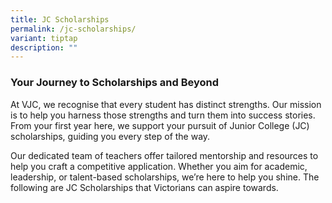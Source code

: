 ```yaml
---
title: JC Scholarships
permalink: /jc-scholarships/
variant: tiptap
description: ""
---
```

<h3><strong>Your Journey to Scholarships and Beyond</strong></h3>
<p>At VJC, we recognise that every student has distinct strengths. Our mission
is to help you harness those strengths and turn them into success stories.
From your first year here, we support your pursuit of Junior College (JC)
scholarships, guiding you every step of the way.</p>
<p>Our dedicated team of teachers offer tailored mentorship and resources
to help you craft a competitive application. Whether you aim for academic,
leadership, or talent-based scholarships, we’re here to help you shine.
The following are JC Scholarships that Victorians can aspire towards.</p>